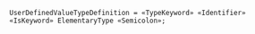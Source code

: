 <!-- This file is generated automatically by infrastructure scripts. Please don't edit by hand. -->

```{ .ebnf .slang-ebnf #UserDefinedValueTypeDefinition }
UserDefinedValueTypeDefinition = «TypeKeyword» «Identifier» «IsKeyword» ElementaryType «Semicolon»;
```
